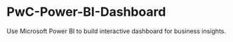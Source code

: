 # PwC-Power-BI-Dashboard
Use Microsoft Power BI to build interactive dashboard for business insights.
